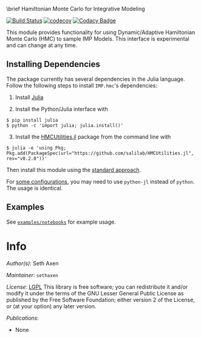 \brief Hamiltonian Monte Carlo for Integrative Modeling

[![Build Status](https://travis-ci.org/salilab/hmc.svg?branch=master)](https://travis-ci.org/salilab/hmc)
[![codecov](https://codecov.io/gh/salilab/hmc/branch/master/graph/badge.svg)](https://codecov.io/gh/salilab/hmc)
[![Codacy Badge](https://api.codacy.com/project/badge/Grade/bcced071b3f541449d723a774ea09026)](https://www.codacy.com/app/salilab/hmc?utm_source=github.com&amp;utm_medium=referral&amp;utm_content=salilab/hmc&amp;utm_campaign=Badge_Grade)

This module provides functionality for using Dynamic/Adaptive Hamiltonian
Monte Carlo (HMC) to sample IMP Models. This interface is experimental and
can change at any time.

## Installing Dependencies

The package currently has several dependencies in the Julia language. Follow
the following steps to install `IMP.hmc`'s dependencies:

1. Install [Julia](https://julialang.org/downloads/)

2. Install the Python/Julia interface with

```console
$ pip install julia
$ python -c 'import julia; julia.install()'
```

3. Install the [HMCUtilities.jl](https://github.com/salilab/HMCUtilities.jl)
package from the command line with

```console
$ julia -e 'using Pkg; Pkg.add(PackageSpec(url="https://github.com/salilab/HMCUtilities.jl", rev="v0.2.0"))'
```

Then install this module using the
[standard approach](https://integrativemodeling.org/nightly/doc/manual/outoftree.html).

For [some configurations](https://pyjulia.readthedocs.io/en/latest/troubleshooting.html),
you may need to use `python-jl` instead of `python`. The usage is identical.

## Examples

See [`examples/notebooks`](examples/notebooks) for example usage.

# Info

_Author(s)_: Seth Axen

_Maintainer_: `sethaxen`

_License_: [LGPL](http://www.gnu.org/licenses/old-licenses/lgpl-2.1.html)
This library is free software; you can redistribute it and/or
modify it under the terms of the GNU Lesser General Public
License as published by the Free Software Foundation; either
version 2 of the License, or (at your option) any later version.

_Publications_:
- None
